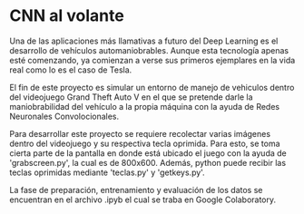 # CNN al volante

Una de las aplicaciones más llamativas a futuro del Deep Learning es el desarrollo de vehículos automaniobrables. Aunque esta tecnología apenas esté comenzando, ya comienzan a verse sus primeros ejemplares en la vida real como lo es el caso de Tesla.

El fin de este proyecto es simular un entorno de manejo de vehiculos dentro del videojuego Grand Theft Auto V en el que se pretende darle la maniobrabilidad del vehículo a la propia máquina con la ayuda de Redes Neuronales Convolocionales.

Para desarrollar este proyecto se requiere recolectar varias imágenes dentro del videojuego y su respectiva tecla oprimida. Para esto, se toma cierta parte de la pantalla en donde está ubicado el juego con la ayuda de 'grabscreen.py', la cual es de 800x600. Además, python puede recibir las teclas oprimidas mediante 'teclas.py' y 'getkeys.py'.

La fase de preparación, entrenamiento y evaluación de los datos se encuentran en el archivo .ipyb el cual se traba en Google Colaboratory.




